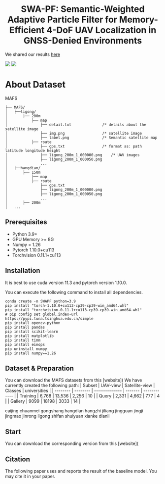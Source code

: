 <h1 align="center"> SWA-PF: Semantic-Weighted Adaptive Particle Filter for Memory-Efficient 4-DoF UAV Localization in GNSS-Denied Environments </h1>

We shared our results [here](https://www.bilibili.com/video/BV1bzQJYzEnA/?share_source=copy_web&vd_source=fa7d4ca9e5eb2082828642578bec4de4)

![](https://github.com/YuanJiayuuu/SWA-PF/blob/main/images/1.JPG)
![](https://github.com/YuanJiayuuu/SWA-PF/blob/main/images/3.jpg)

# About Dataset

MAFS

```
├── MAFS/
│   ├──ligong/
│       ├── 200m
│           ├── map
│               ├── detail.txt				/* details about the satellite image
│               ├── img.png					/* satellite image
│               ├── label.png				/* Semantic satellite map
│           ├── route
│               ├── gps.txt					/* format as: path latitude longitude height
│               ├── ligong_200m_1_000000.png	/* UAV images
│               ├── ligong_200m_1_000050.png
│               ...
│   ├──hangdian/
│       ├── 150m
│           ├── map
│           ├── route
│               ├── gps.txt
│               ├── ligong_200m_1_000000.png
│               ├── ligong_200m_1_000050.png
│               ...
│       ├── 200m
│   ...
```

## Prerequisites

- Python 3.9+
- GPU Memory >= 8G
- Numpy = 1.26
- Pytorch 1.10.0+cu113
- Torchvision 0.11.1+cu113

## Installation

It is best to use cuda version 11.3 and pytorch version 1.10.0. 

You can execute the following command to install all dependencies.

```
conda create -n SWAPF python=3.9
pip install "torch-1.10.0+cu113-cp39-cp39-win_amd64.whl"
pip install "torchvision-0.11.1+cu113-cp39-cp39-win_amd64.whl"
# pip config set global.index-url https://pypi.tuna.tsinghua.edu.cn/simple
pip install opencv-python
pip install pandas
pip install scikit-learn
pip install matplotlib
pip install timm
pip install einops
pip uninstall numpy
pip install numpy==1.26
```

## Dataset & Preparation

You can download the MAFS datasets from this [website](
We have currently created the following path:
| Subset   | UAV-view | Satellite-view | Classes | universities |
| -------- | -------- | -------------- | ------- | ------------ |
| Training | 6,768    | 13,536         | 2,256   | 10           |
| Query    | 2,331    | 4,662          | 777     | 4            |
| Gallery  | 9099     | 18198          | 3033    | 14           |

caijing
chuanmei
gongshang
hangdian
hangzhi
jiliang
jingguan
jingji
jingmao
jinrong
ligong
shifan
shuiyuan
xianke
dianli


## Start

You can download the corresponding version from this [website](

## Citation

The following paper uses and reports the result of the baseline model. You may cite it in your paper.

```bibtex

```


